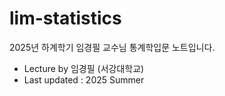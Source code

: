 # lim-statistics
2025년 하계학기 임경필 교수님 통계학입문 노트입니다.

- Lecture by 임경필 (서강대학교)
- Last updated : 2025 Summer